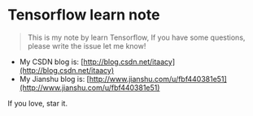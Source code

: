 # Tensorflow learn note
> This is my note by learn Tensorflow, If you have some questions, please write the issue let me know!

- My CSDN blog is: [http://blog.csdn.net/itaacy](http://blog.csdn.net/itaacy)
- My Jianshu blog is: [http://www.jianshu.com/u/fbf440381e51](http://www.jianshu.com/u/fbf440381e51)

If you love, star it.